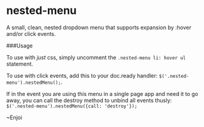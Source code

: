 nested-menu
===========

A small, clean, nested dropdown menu that supports expansion by :hover and/or click events. 

###Usage

To use with _just_ css, simply uncomment the ```.nested-menu li: hover ul``` statement.
  
To use with click events, add this to your doc.ready handler: ```$('.nested-menu').nestedMenu();```.
  
If in the event you are using this menu in a single page app and need it to go away, you can call the destroy method to unbind all events thusly: ```$('.nested-menu').nestedMenu({call: 'destroy'});```
  
~Enjoi
